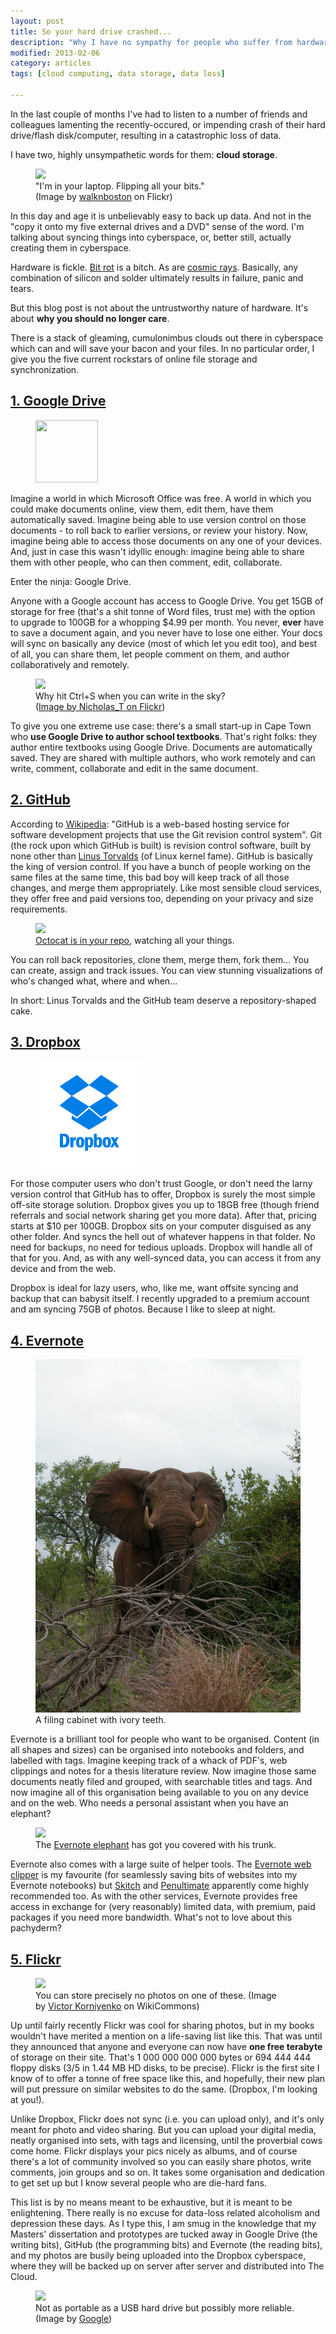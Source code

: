 ```yaml
---
layout: post
title: So your hard drive crashed...
description: "Why I have no sympathy for people who suffer from hardware-related data loss, and what cloud tools people should be using instead."
modified: 2013-02-06
category: articles
tags: [cloud computing, data storage, data loss]
 
---
```


In the last couple of months I've had to listen to a number of friends and colleagues lamenting the recently-occured, or impending crash of their hard drive/flash disk/computer, resulting in a catastrophic loss of data.

I have two, highly unsympathetic words for them: <b>cloud storage</b>. 

<figure class="vertical right"><img src="http://farm6.staticflickr.com/5094/5472536812_c2dd4e93f6.jpg">
<figcaption>"I'm in your laptop. Flipping all your bits."<br />
(Image by <a href="http://www.flickr.com/photos/walkn/" target="_blank">walknboston</a>&nbsp;on Flickr)</figcaption>
</figure>

In this day and age it is unbelievably easy to back up data. And not in the "copy it onto my five external drives and a DVD" sense of the word. I'm talking about syncing things into cyberspace, or, better still, actually creating them in cyberspace.

Hardware is fickle. <a href="http://en.wikipedia.org/wiki/Bit_rot" target="_blank">Bit rot</a> is a bitch. As are <a href="http://en.wikipedia.org/wiki/Cosmic_rays" target="_blank">cosmic rays</a>.
Basically, any combination of silicon and solder ultimately results in failure, panic and tears.

But this blog post is not about the untrustworthy nature of hardware. It's about <b>why you should no longer care</b>.

There is a stack of gleaming, cumulonimbus clouds out there in cyberspace which can and will save your bacon and your files. In no particular order, I give you the five current rockstars of online file storage and synchronization.
<h2>
<a href="https://drive.google.com/" target="_blank">1. Google Drive </a></h2>

<figure class="left"><img src="http://upload.wikimedia.org/wikipedia/commons/thumb/a/ad/Logo_of_Google_Drive.svg/600px-Logo_of_Google_Drive.svg.png" height="100" width="100" /></figure>Imagine a world in which Microsoft Office was free. A world in which you could make documents online, view them, edit them, have them automatically saved. Imagine being able to use version control on those documents - to roll back to earlier versions, or review your history. Now, imagine being able to access those documents on any one of your devices. And, just in case this wasn't idyllic enough: imagine being able to share them with other people, who can then comment, edit, collaborate.

Enter the ninja: Google Drive.

Anyone with a Google account has access to Google Drive. You get 15GB of storage for free (that's a shit tonne of Word files, trust me) with the option to upgrade to 100GB for a whopping $4.99 per month. You never, <b>ever</b> have to save a document again, and you never have to lose one either. Your docs will sync on basically any device (most of which let you edit too), and best of all, you can share them, let people comment on them, and author collaboratively and remotely.

<figure class="right horizontal"><img src="http://farm2.staticflickr.com/1191/543334336_dc24ebe65e_z.jpg"/><figcaption>Why hit Ctrl+S when you can write in the sky?<br />
(<a href="http://www.flickr.com/photos/nicholas_t/" target="_blank">Image by  Nicholas_T on Flickr</a>)</figcaption></figure>

To give you one extreme use case: there's a small start-up in Cape Town who <b>use Google Drive to author school textbooks</b>. That's right folks: they author entire textbooks using Google Drive. Documents are automatically saved. They are shared with multiple authors, who work remotely and can write, comment, collaborate and edit in the same document.
<h2>
<a href="https://github.com/" target="_blank">2. GitHub</a></h2>
According to&nbsp;<a href="http://en.wikipedia.org/wiki/Github" target="_blank">Wikipedia</a>:&nbsp;"GitHub is a web-based hosting service for software development projects that use the Git revision control system". Git (the rock upon which GitHub is built) is revision control software, built by none other than <a href="http://en.wikipedia.org/wiki/Linus_Torvalds" target="_blank">Linus Torvalds</a>&nbsp;(of Linux kernel fame). GitHub is basically the king of version control. If you have a bunch of people working on the same files at the same time, this bad boy will keep track of all those changes, and merge them appropriately. Like most sensible cloud services, they offer free and paid versions too, depending on your privacy and size requirements.

<figure class="right vertical"><img src="https://github.global.ssl.fastly.net/images/modules/logos_page/Octocat.png" width="200" /><figcaption><a href="https://github.com/" target="_blank">Octocat is in your repo</a>, watching all your things.</figcaption></figure>

You can roll back repositories, clone them, merge them, fork them... You can create, assign and track issues. You can view stunning visualizations of who's changed what, where and when...

In short: Linus Torvalds and the GitHub team deserve a repository-shaped cake.

<h2>
<a href="https://www.dropbox.com/">3. Dropbox</a></h2>

<figure class= "left vertical"><img src="images/blog/dropbox-logos_dropbox-vertical-blue.png"/></figure>
For those computer users who don't trust Google, or don't need the larny version control that GitHub has to offer, Dropbox is surely the most simple off-site storage solution. Dropbox gives you up to 18GB free (though friend referrals and social network sharing get you more data). After that, pricing starts at $10 per 100GB. Dropbox sits on your computer disguised as any other folder. And syncs the hell out of whatever happens in that folder. No need for backups, no need for tedious uploads. Dropbox will handle all of that for you. And, as with any well-synced data, you can access it from any device and from the web.


Dropbox is ideal for lazy users, who, like me, want offsite syncing and backup that can babysit itself. I recently upgraded to a premium account and am syncing 75GB of photos. Because I like to sleep at night. 

<h2>
<a href="https://evernote.com/">4. Evernote</a></h2>
<figure class="left vertical"><img src="images/blog/elephant.JPG"/>
<figcaption>A filing cabinet with ivory teeth.</figcaption>
</figure>
Evernote is a brilliant tool for people who want to be organised. Content (in all shapes and sizes) can be organised into notebooks and folders, and labelled with tags. Imagine keeping track of a whack of PDF's, web clippings and notes for a thesis literature review. Now imagine those same documents neatly filed and grouped, with searchable titles and tags. And now imagine all of this organisation being available to you on any device and on the web. Who needs a personal assistant when you have an elephant?

<figure class="right horizontal"><img src="http://evernote.com/media/img/logos/evernote_logo_4c-sm.png" />
<figcaption>The <a href="http://evernote.com/" target="_blank">Evernote elephant</a> has got you covered with his trunk.</figcaption></figure>
Evernote also comes with a large suite of helper tools. The <a href="http://evernote.com/webclipper/" target="_blank">Evernote web clipper</a> is my favourite (for seamlessly saving bits of websites into my Evernote notebooks) but <a href="http://evernote.com/skitch/" target="_blank">Skitch</a>&nbsp;and <a href="http://evernote.com/penultimate/" target="_blank">Penultimate</a>&nbsp;apparently come highly
recommended too. As with the other services, Evernote provides free access in exchange for (very reasonably) limited data, with premium, paid packages if you need more bandwidth. What's not to love about this pachyderm?




<h2>
<a href="http://www.flickr.com/" target="_blank">5. Flickr</a></h2>
<figure class="left horizontal"><img src="http://upload.wikimedia.org/wikipedia/commons/thumb/7/78/Floppy_disc.jpg/794px-Floppy_disc.jpg"/><figcaption>You can store precisely no photos on one of these. (Image by&nbsp;<a href="http://en.wikipedia.org/wiki/File:Floppy_disc.jpg" target="_blank">Victor Korniyenko</a> on WikiCommons)</figcaption></figure>

Up until fairly recently Flickr was cool for sharing photos, but in my books wouldn't have merited a mention on a life-saving list like this. That was until they announced that anyone and everyone can now have <b>one free terabyte</b> of storage on their site. That's 1 000 000 000 000 bytes or 694 444 444 floppy disks (3/5 in 1.44 MB HD disks, to be precise). Flickr is the first site I know of to offer a tonne of free space like this, and hopefully, their new plan will put pressure on similar websites to do the same. (Dropbox, I'm looking at you!).


Unlike Dropbox, Flickr does not sync (i.e. you can upload only), and it's only meant for photo and video sharing. But you can upload your digital media, neatly organised into sets, with tags and licensing, until the proverbial cows come home. Flickr displays your pics nicely as albums, and of course there's a lot of community involved so you can easily share photos, write comments, join groups and so on. It takes some organisation and dedication to get set up but I know several people who are die-hard fans.

This list is by no means meant to be exhaustive, but it is meant to be enlightening. There really is no excuse for data-loss related alcoholism and depression these days. As I type this, I am smug in the knowledge that my Masters' dissertation and prototypes are tucked away in Google Drive (the writing bits), GitHub (the programming bits) and Evernote (the reading bits), and my photos are busily being uploaded into the Dropbox cyberspace, where they will be backed up on server after server and distributed into The Cloud.

<figure class="center horizontal"><img border="0" src="http://www.google.com/about/datacenters/gallery/images/_2000/CBF_009.jpg"/><figcaption>Not as portable as a USB hard drive but possibly more reliable.<br />
(Image by&nbsp;<a href="http://www.google.com/about/datacenters/gallery/#/tech/2" target="_blank">Google</a>)</figcaption></figure>

